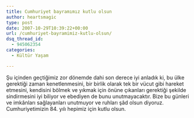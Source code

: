 ```yaml
---
title: Cumhuriyet bayramımız kutlu olsun
author: heartsmagic
type: post
date: 2007-10-29T10:39:22+00:00
url: /cumhuriyet-bayramimiz-kutlu-olsun/
dsq_thread_id:
  - 945062354
categories:
  - Kültür Yaşam

---
```

Şu içinden geçtiğimiz zor dönemde dahi son derece iyi anladık ki, bu ülke gerektiği zaman kenetlenmesini, bir birlik olarak tek bir vücut gibi hareket etmesini, kendisini bölmek ve yıkmak için önüne çıkanları gerektiği şekilde sindirmesini iyi biliyor ve ebediyen de bunu unutmayacaktır. Bize bu günleri ve imkânları sağlayanları unutmuyor ve ruhları şâd olsun diyoruz. Cumhuriyetimizin 84. yılı hepimiz için kutlu olsun.